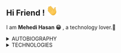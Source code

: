 ## Hi Friend ! <img src="https://raw.githubusercontent.com/Mehedi-MHS/Mehedi-MHS/main/wave.gif" width="30px">

<p> I am <strong>Mehedi Hasan 😀</strong> , a technology lover.🌼</p>
<details>
 <summary> AUTOBIOGRAPHY</summary>
 <ul>
  <li>Started my journey after passing HSC exam from department of science</li>
  <li>Started programming with C.</li>
  <li>Then JavaScript and PHP as scripting language.</li>
  <li>Now focusing on Nodejs and Express framework.</li>
</details>
<details>
 <summary>TECHNOLOGIES</summary>
 <ul>
  <li><strong>Frontend</strong><br>
 HTML😂,CSS, JAVASCRIPT, BOOTSTRAP, JQUERY,LESS.js,JSON,REACTJS and plugins</li>


  <li><strong>Backend</strong><br>
PHP,NODEJS, EXPRESSJS,SQL</li>

  <li><strong>DATABASE</strong><br>MySQL,Mongodb(not much.will learn later)</li>
  <li><strong>OTHER TECHNOLOGIES<br>
Linux,Git</li>
</details>
 
